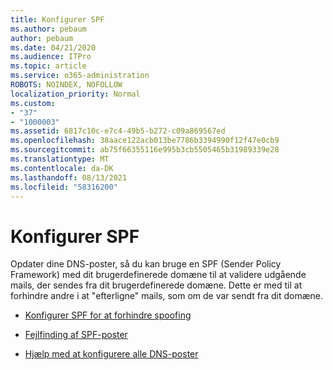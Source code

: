 ```yaml
---
title: Konfigurer SPF
ms.author: pebaum
author: pebaum
ms.date: 04/21/2020
ms.audience: ITPro
ms.topic: article
ms.service: o365-administration
ROBOTS: NOINDEX, NOFOLLOW
localization_priority: Normal
ms.custom:
- "37"
- "1000003"
ms.assetid: 6817c10c-e7c4-49b5-b272-c09a869567ed
ms.openlocfilehash: 38aace122acb013be7786b3394990f12f47e0cb9
ms.sourcegitcommit: ab75f66355116e995b3cb5505465b31989339e28
ms.translationtype: MT
ms.contentlocale: da-DK
ms.lasthandoff: 08/13/2021
ms.locfileid: "58316200"
---
```

# <a name="set-up-spf"></a>Konfigurer SPF

Opdater dine DNS-poster, så du kan bruge en SPF (Sender Policy Framework) med dit brugerdefinerede domæne til at validere udgående mails, der sendes fra dit brugerdefinerede domæne. Dette er med til at forhindre andre i at "efterligne" mails, som om de var sendt fra dit domæne.
  
- [Konfigurer SPF for at forhindre spoofing](https://docs.microsoft.com/microsoft-365/security/office-365-security/set-up-spf-in-office-365-to-help-prevent-spoofing)

- [Fejlfinding af SPF-poster](https://docs.microsoft.com/microsoft-365/security/office-365-security/how-office-365-uses-spf-to-prevent-spoofing#SPFTroubleshoot)

- [Hjælp med at konfigurere alle DNS-poster](https://docs.microsoft.com/microsoft-365/admin/get-help-with-domains/create-dns-records-at-any-dns-hosting-provider)

